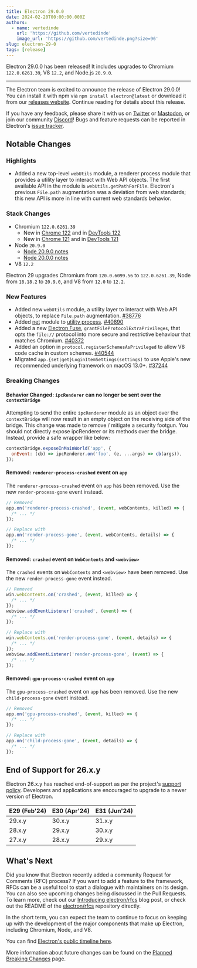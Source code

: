 ```yaml
---
title: Electron 29.0.0
date: 2024-02-20T00:00:00.000Z
authors:
  - name: vertedinde
    url: 'https://github.com/vertedinde'
    image_url: 'https://github.com/vertedinde.png?size=96'
slug: electron-29-0
tags: [release]
---
```


Electron 29.0.0 has been released! It includes upgrades to Chromium `122.0.6261.39`, V8 `12.2`, and Node.js `20.9.0`.

---

The Electron team is excited to announce the release of Electron 29.0.0! You can install it with npm via `npm install electron@latest` or download it from our [releases website](https://releases.electronjs.org/releases/stable). Continue reading for details about this release.

If you have any feedback, please share it with us on [Twitter](https://twitter.com/electronjs) or [Mastodon](https://social.lfx.dev/@electronjs), or join our community [Discord](https://discord.com/invite/electronjs)! Bugs and feature requests can be reported in Electron's [issue tracker](https://github.com/electron/electron/issues).

## Notable Changes

### Highlights

- Added a new top-level `webUtils` module, a renderer process module that provides a utility layer to interact with Web API objects. The first available API in the module is `webUtils.getPathForFile`. Electron's previous `File.path` augmentation was a deviation from web standards; this new API is more in line with current web standards behavior.

### Stack Changes

- Chromium `122.0.6261.39`
  - New in [Chrome 122](https://developer.chrome.com/blog/new-in-chrome-122/) and in [DevTools 122](https://developer.chrome.com/blog/new-in-devtools-122/)
  - New in [Chrome 121](https://developer.chrome.com/blog/new-in-chrome-121/) and in [DevTools 121](https://developer.chrome.com/blog/new-in-devtools-121/)
- Node `20.9.0`
  - [Node 20.9.0 notes](https://nodejs.org/en/blog/release/v20.9.0/)
  - [Node 20.0.0 notes](https://nodejs.org/en/blog/release/v20.0.0/)
- V8 `12.2`

Electron 29 upgrades Chromium from `120.0.6099.56` to `122.0.6261.39`, Node from `18.18.2` to `20.9.0`, and V8 from `12.0` to `12.2`.

### New Features

- Added new `webUtils` module, a utility layer to interact with Web API objects, to replace `File.path` augmentation. [#38776](https://github.com/electron/electron/pull/38776)
- Added [net](https://www.electronjs.org/docs/latest/api/net) module to [utility process](https://www.electronjs.org/docs/latest/glossary#utility-process). [#40890](https://github.com/electron/electron/pull/40890)
- Added a new [Electron Fuse](https://www.electronjs.org/docs/latest/tutorial/fuses), `grantFileProtocolExtraPrivileges`, that opts the `file://` protocol into more secure and restrictive behaviour that matches Chromium. [#40372](https://github.com/electron/electron/pull/40372)
- Added an option in `protocol.registerSchemesAsPrivileged` to allow V8 code cache in custom schemes. [#40544](https://github.com/electron/electron/pull/40544)
- Migrated `app.{set|get}LoginItemSettings(settings)` to use Apple's new recommended underlying framework on macOS 13.0+. [#37244](https://github.com/electron/electron/pull/37244)

### Breaking Changes

#### Behavior Changed: `ipcRenderer` can no longer be sent over the `contextBridge`

Attempting to send the entire `ipcRenderer` module as an object over the `contextBridge` will now result in
an empty object on the receiving side of the bridge. This change was made to remove / mitigate
a security footgun. You should not directly expose ipcRenderer or its methods over the bridge.
Instead, provide a safe wrapper like below:

```js
contextBridge.exposeInMainWorld('app', {
  onEvent: (cb) => ipcRenderer.on('foo', (e, ...args) => cb(args)),
});
```

#### Removed: `renderer-process-crashed` event on `app`

The `renderer-process-crashed` event on `app` has been removed.
Use the new `render-process-gone` event instead.

```js
// Removed
app.on('renderer-process-crashed', (event, webContents, killed) => {
  /* ... */
});

// Replace with
app.on('render-process-gone', (event, webContents, details) => {
  /* ... */
});
```

#### Removed: `crashed` event on `WebContents` and `<webview>`

The `crashed` events on `WebContents` and `<webview>` have been removed.
Use the new `render-process-gone` event instead.

```js
// Removed
win.webContents.on('crashed', (event, killed) => {
  /* ... */
});
webview.addEventListener('crashed', (event) => {
  /* ... */
});

// Replace with
win.webContents.on('render-process-gone', (event, details) => {
  /* ... */
});
webview.addEventListener('render-process-gone', (event) => {
  /* ... */
});
```

#### Removed: `gpu-process-crashed` event on `app`

The `gpu-process-crashed` event on `app` has been removed.
Use the new `child-process-gone` event instead.

```js
// Removed
app.on('gpu-process-crashed', (event, killed) => {
  /* ... */
});

// Replace with
app.on('child-process-gone', (event, details) => {
  /* ... */
});
```

## End of Support for 26.x.y

Electron 26.x.y has reached end-of-support as per the project's [support policy](https://www.electronjs.org/docs/latest/tutorial/electron-timelines#version-support-policy). Developers and applications are encouraged to upgrade to a newer version of Electron.

| E29 (Feb'24) | E30 (Apr'24) | E31 (Jun'24) |
| ------------ | ------------ | ------------ |
| 29.x.y       | 30.x.y       | 31.x.y       |
| 28.x.y       | 29.x.y       | 30.x.y       |
| 27.x.y       | 28.x.y       | 29.x.y       |

## What's Next

Did you know that Electron recently added a community Request for Comments (RFC) process? If you want to add a feature to the framework, RFCs can be a useful tool to start a dialogue with maintainers on its design. You can also see upcoming changes being discussed in the Pull Requests. To learn more, check out our [Introducing electron/rfcs](https://www.electronjs.org/blog/rfcs) blog post, or check out the README of the [electron/rfcs](https://www.github.com/electron/rfcs) repository directly.

In the short term, you can expect the team to continue to focus on keeping up with the development of the major components that make up Electron, including Chromium, Node, and V8.

You can find [Electron's public timeline here](https://www.electronjs.org/docs/latest/tutorial/electron-timelines).

More information about future changes can be found on the [Planned Breaking Changes](https://github.com/electron/electron/blob/main/docs/breaking-changes.md) page.
